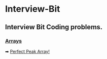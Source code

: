 # Interview-Bit
## Interview Bit Coding problems.

### [Arrays](https://github.com/JoelVStan/Interview-Bit/tree/main/Arrays)
➡ [Perfect Peak Array!](https://github.com/JoelVStan/Interview-Bit/blob/main/Arrays/Perfect%20Peak%20Array.c)
